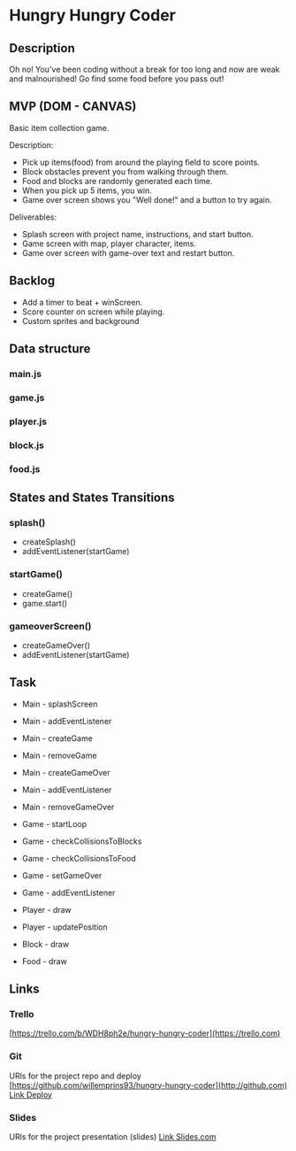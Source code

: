 # Hungry Hungry Coder

## Description

Oh no! You've been coding without a break for too long and now are weak and malnourished! Go find some food before you pass out!

## MVP (DOM - CANVAS)

Basic item collection game.

Description:

- Pick up items(food) from around the playing field to score points.
- Block obstacles prevent you from walking through them.
- Food and blocks are randomly generated each time.
- When you pick up 5 items, you win.
- Game over screen shows you "Well done!" and a button to try again.

Deliverables:

- Splash screen with project name, instructions, and start button.
- Game screen with map, player character, items.
- Game over screen with game-over text and restart button.

## Backlog

- Add a timer to beat + winScreen.
- Score counter on screen while playing.
- Custom sprites and background

## Data structure

### main.js

### game.js

### player.js

### block.js

### food.js

## States and States Transitions

### splash()

- createSplash()
- addEventListener(startGame)

### startGame()

- createGame()
- game.start()

### gameoverScreen()

- createGameOver()
- addEventListener(startGame)

## Task

- Main - splashScreen
- Main - addEventListener
- Main - createGame
- Main - removeGame
- Main - createGameOver
- Main - addEventListener
- Main - removeGameOver

- Game - startLoop
- Game - checkCollisionsToBlocks
- Game - checkCollisionsToFood
- Game - setGameOver
- Game - addEventListener

- Player - draw
- Player - updatePosition

- Block - draw

- Food - draw

## Links

### Trello

[https://trello.com/b/WDH8ph2e/hungry-hungry-coder](https://trello.com)

### Git

URls for the project repo and deploy
[https://github.com/willemprins93/hungry-hungry-coder](http://github.com)
[Link Deploy](http://github.com)

### Slides

URls for the project presentation (slides)
[Link Slides.com](http://slides.com)
